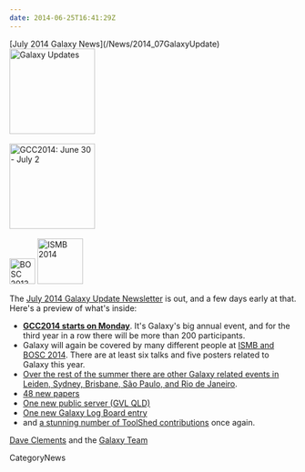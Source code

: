 ```yaml
---
date: 2014-06-25T16:41:29Z
---
```

<div class='newsItemHeader'>[July 2014 Galaxy News](/News/2014_07GalaxyUpdate)</div>

<div class='right'>
<a href='/GalaxyUpdates/2014_07'><img src='/Images/Logos/GalaxyUpdate200.png' alt='Galaxy Updates' width=150 /></a><br /><br /> <a href='/GalaxyUpdates/2014_07#gcc2014-june-30---july-2-baltimore'><img src='/Images/Logos/GCC2014LogoWide200.png' alt='GCC2014: June 30 - July 2' width="150" /></a><br /><br />
<a href='/GalaxyUpdates/2014_07#galaxy--isbmb-and-bosc-2014'><img src='/Images/Logos/BOSC_logo.png' alt='BOSC 2013' height="45" /></a>
<a href='/GalaxyUpdates/2014_07#galaxy--isbmb-and-bosc-2014'><img src='/Images/Logos/ISMB2014LogoRound.png' alt='ISMB 2014' height="80" /></a>
</div>

The [July 2014 Galaxy Update Newsletter](/GalaxyUpdates/2014_07) is out, and a few days early at that.  Here's a preview of what's inside:
 
* **[GCC2014 starts on Monday](/GalaxyUpdates/2014_07#gcc2014-june-30---july-2-baltimore)**.  It's Galaxy's big annual event, and for the third year in a row there will be more than 200 participants.
* Galaxy will again be covered by many different people at [ISMB and BOSC 2014](/GalaxyUpdates/2014_07#galaxy--isbmb-and-bosc-2014).  There are at least six talks and five posters related to Galaxy this year.
* [Over the rest of the summer there are other Galaxy related events in Leiden, Sydney, Brisbane, São Paulo, and Rio de Janeiro](/GalaxyUpdates/2014_07#other-events).
* [48 new papers](/GalaxyUpdates/2014_07#new-papers)
* [One new public server (GVL QLD)](/GalaxyUpdates/2014_07#new-public-servers)
* [One new Galaxy Log Board entry](/GalaxyUpdates/2014_07#galaxy-community-hubs)
* and [a stunning number of ToolShed contributions](/GalaxyUpdates/2014_07#toolshed-contributions) once again.

[Dave Clements](/DaveClements) and the [Galaxy Team](/GalaxyTeam)


CategoryNews
